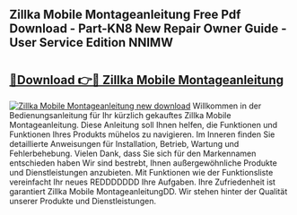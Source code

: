 ## Zillka Mobile Montageanleitung Free Pdf Download - Part-KN8 New Repair Owner Guide - User Service Edition NNIMW

# <h2><a href="http://df8jhuw.blite.top/?on=Zillka+Mobile+Montageanleitung">🔗Download 👉🔴 Zillka Mobile Montageanleitung</a></h2>

[![Zillka Mobile Montageanleitung new download](https://i.imgur.com/lujVjoI.png)](http://df8jhuw.blite.top/?on=Zillka+Mobile+Montageanleitung)
Willkommen in der Bedienungsanleitung für Ihr kürzlich gekauftes Zillka Mobile Montageanleitung. Diese Anleitung soll Ihnen helfen, die Funktionen und Funktionen Ihres Produkts mühelos zu navigieren. Im Inneren finden Sie detaillierte Anweisungen für Installation, Betrieb, Wartung und Fehlerbehebung. Vielen Dank, dass Sie sich für den Markennamen entschieden haben Wir sind bestrebt, Ihnen außergewöhnliche Produkte und Dienstleistungen anzubieten. Mit Funktionen wie der Funktionsliste vereinfacht Ihr neues REDDDDDDD Ihre Aufgaben. Ihre Zufriedenheit ist garantiert Zillka Mobile MontageanleitungDD. Wir stehen hinter der Qualität unserer Produkte und Dienstleistungen.
